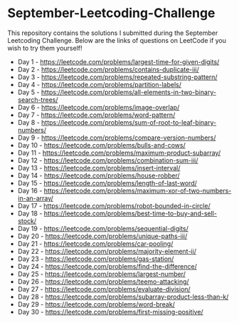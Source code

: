 # September-Leetcoding-Challenge

This repository contains the solutions I submitted during the September Leetcoding Challenge. Below are the links of questions on LeetCode if you wish to try them yourself!

* Day 1 - https://leetcode.com/problems/largest-time-for-given-digits/
* Day 2 - https://leetcode.com/problems/contains-duplicate-iii/
* Day 3 - https://leetcode.com/problems/repeated-substring-pattern/
* Day 4 - https://leetcode.com/problems/partition-labels/
* Day 5 - https://leetcode.com/problems/all-elements-in-two-binary-search-trees/
* Day 6 - https://leetcode.com/problems/image-overlap/
* Day 7 - https://leetcode.com/problems/word-pattern/
* Day 8 - https://leetcode.com/problems/sum-of-root-to-leaf-binary-numbers/
* Day 9 - https://leetcode.com/problems/compare-version-numbers/
* Day 10 - https://leetcode.com/problems/bulls-and-cows/
* Day 11 - https://leetcode.com/problems/maximum-product-subarray/
* Day 12 - https://leetcode.com/problems/combination-sum-iii/
* Day 13 - https://leetcode.com/problems/insert-interval/
* Day 14 - https://leetcode.com/problems/house-robber/
* Day 15 - https://leetcode.com/problems/length-of-last-word/
* Day 16 - https://leetcode.com/problems/maximum-xor-of-two-numbers-in-an-array/
* Day 17 - https://leetcode.com/problems/robot-bounded-in-circle/
* Day 18 - https://leetcode.com/problems/best-time-to-buy-and-sell-stock/
* Day 19 - https://leetcode.com/problems/sequential-digits/
* Day 20 - https://leetcode.com/problems/unique-paths-iii/
* Day 21 - https://leetcode.com/problems/car-pooling/
* Day 22 - https://leetcode.com/problems/majority-element-ii/
* Day 23 - https://leetcode.com/problems/gas-station/
* Day 24 - https://leetcode.com/problems/find-the-difference/
* Day 25 - https://leetcode.com/problems/largest-number/
* Day 26 - https://leetcode.com/problems/teemo-attacking/
* Day 27 - https://leetcode.com/problems/evaluate-division/
* Day 28 - https://leetcode.com/problems/subarray-product-less-than-k/
* Day 29 - https://leetcode.com/problems/word-break/
* Day 30 - https://leetcode.com/problems/first-missing-positive/
